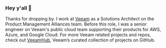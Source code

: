 ### Hey y'all 👋

<!--
**ericellenberg/ericellenberg** is a ✨ _special_ ✨ repository because its `README.md` (this file) appears on your GitHub profile.

Here are some ideas to get you started:

- 🔭 I’m currently working on ...
- 🌱 I’m currently learning ...
- 👯 I’m looking to collaborate on ...
- 🤔 I’m looking for help with ...
- 💬 Ask me about ...
- 📫 How to reach me: ...
- 😄 Pronouns: ...
- ⚡ Fun fact: ...
-->

Thanks for dropping by. I work at [Veeam](https://www.veeam.com/) as a Solutions Architect on the Product Management Alliances team. Before this role, I was a senior engineer on Veeam's public cloud team supporting their products for AWS, Azure, and Google Cloud. For more Veeam related projects and repos, check out [VeeamHub](https://github.com/veeamhub), Veeam’s curated collection of projects on GitHub.
